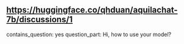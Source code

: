 ## https://huggingface.co/qhduan/aquilachat-7b/discussions/1

contains_question: yes
question_part: Hi, how to use your model?